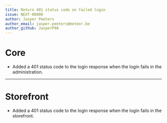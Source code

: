 ```yaml
---
title: Return 401 status code on failed login
issue: NEXT-00000
author: Jasper Peeters
author_email: jasper.peeters@meteor.be
author_github: JasperP98
---
```


# Core

* Added a 401 status code to the login response when the login fails in the administration.

___

# Storefront
* Added a 401 status code to the login response when the login fails in the storefront.

